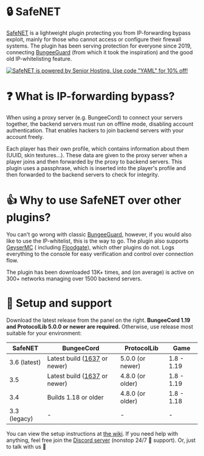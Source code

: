 # 🔒 SafeNET

[SafeNET](https://www.spigotmc.org/resources/65075/) is a lightweight plugin protecting you from IP-forwarding bypass
exploit, mainly for those who cannot access or configure their firewall systems. The plugin has been serving protection
for everyone since 2019, connecting [BungeeGuard](https://github.com/lucko/BungeeGuard) (from which it took the
inspiration) and the good old IP-whitelisting feature.

[![SafeNET is powered by Senior Hosting. Use code "YAML" for 10% off!](https://cdn.discordapp.com/attachments/927561782279675977/945372759289126973/Group_129.png)](https://senior-host.com/)

# ❓ What is IP-forwarding bypass?

When using a proxy server (e.g. BungeeCord) to connect your servers together, the backend servers must run on offline
mode, disabling account authentication. That enables hackers to join backend servers with your account freely.

Each player has their own profile, which contains information about them (UUID, skin textures...). These data are given
to the proxy server when a player joins and then forwarded by the proxy to backend servers. This plugin uses a
passphrase, which is inserted into the player's profile and then forwarded to the backend servers to check for
integrity.

# 👍 Why to use SafeNET over other plugins?

You can't go wrong with classic [BungeeGuard](https://github.com/lucko/BungeeGuard), however, if you would also like to
use the IP-whitelist, this is the way to go. The plugin also supports [GeyserMC](https://github.com/GeyserMC/Geyser) (
including [Floodgate](https://github.com/GeyserMC/Floodgate/)), which other plugins do not. Logs everything to the
console for easy verification and control over connection flow.

The plugin has been downloaded 13K+ times, and (on average) is active on 300+ networks managing over 1500 backend
servers.

# 🔧 Setup and support

Download the latest release from the panel on the right. **BungeeCord 1.19 and ProtocolLib 5.0.0 or newer are
required.** Otherwise, use release most suitable for your environment:

| SafeNET | BungeeCord | ProtocolLib | Game |
| ------- | ---------- | ----------- | ---- |
| 3.6 (latest) | Latest build ([1637](https://ci.md-5.net/job/BungeeCord/1637/) or newer) | 5.0.0 (or newer) | 1.8 - 1.19 |
| 3.5 | Latest build ([1637](https://ci.md-5.net/job/BungeeCord/1637/) or newer) | 4.8.0 (or older) | 1.8 - 1.19 |
| 3.4 | Builds 1.18 or older | 4.8.0 (or older) | 1.8 - 1.18 |
| 3.3 (legacy) | - | - | -

You can view the setup instructions at [the wiki](https://dejvokep.gitbook.io/safenet/). If you need help with anything,
feel free join the [Discord server](https://discord.gg/BbhADEy) (nonstop 24/7 🤖 support). Or, just to talk with us 👋